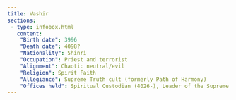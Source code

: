 ```yaml
---
title: Vashir
sections:
 - type: infobox.html
   content:
    "Birth date": 3996
    "Death date": 4098?
    "Nationality": Shinri
    "Occupation": Priest and terrorist
    "Alignment": Chaotic neutral/evil
    "Religion": Spirit Faith
    "Allegiance": Supreme Truth cult (formerly Path of Harmony)    
    "Offices held": Spiritual Custodian (4026-), Leader of the Supreme Truth cult (-4098)
---
```


